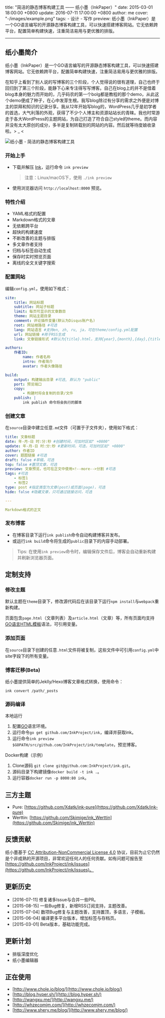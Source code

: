 title: "简洁的静态博客构建工具 —— 纸小墨（InkPaper）"
date: 2015-03-01 18:00:00 +0800
update: 2016-07-11 17:00:00 +0800
author: me
cover: "-/images/example.png"
tags:
    - 设计
    - 写作
preview: 纸小墨（InkPaper）是一个GO语言编写的开源静态博客构建工具，可以快速搭建博客网站。它无依赖跨平台，配置简单构建快速，注重简洁易用与更优雅的排版。

---

## 纸小墨简介

纸小墨（InkPaper）是一个GO语言编写的开源静态博客构建工具，可以快速搭建博客网站。它无依赖跨平台，配置简单构建快速，注重简洁易用与更优雅的排版。

在知乎上看到了别人说的写博客的三个阶段，个人觉得说的很有道理，自己也终于回归到了第三个阶段，能静下心来专注得写写博客。自己在blog上的并不是借着blog本身的魅力而开始的，几乎码农的第一个bolg都是教程的那个demo，从此这个demo便成了种子，在心中发芽生根。我写blog除过有分享的需求之外便是对博主的崇拜和知识的记录分享。我从12年开始写blog的，WordPress几乎是初学者的首选，大气利落的外观，获得了不少个人博主和资源站站长的青睐。我也时常游走于各大WordPress的主题网站，为自己打造了符合自己style的theme。而内容并没有太大原创的成分，多半是复制转载别的网站的内容。然后就等待度娘收录啦。> _ <

![纸小墨 - 简洁的静态博客构建工具](-/images/example.png)

### 开始上手

- 下载并解压 [Ink](http://www.chole.io/)，运行命令 `ink preview`

  > 注意：Linux/macOS下，使用 `./ink preview`

- 使用浏览器访问 `http://localhost:8000` 预览。

### 特性介绍
- YAML格式的配置
- Markdown格式的文章
- 无依赖跨平台
- 超快的构建速度
- 不断改善的主题与排版
- 多文章作者支持
- 归档与标签自动生成
- 保存时实时预览页面
- 离线的全文关键字搜索

### 配置网站
编辑`config.yml`，使用如下格式：

``` yaml
site:
    title: 网站标题
    subtitle: 网站子标题
    limit: 每页可显示的文章数目
    theme: 网站主题目录
    comment: 评论插件变量(默认为Disqus账户名)
    root: 网站根路径 #可选
    lang: 网站语言 #支持en, zh, ru, ja，可在theme/config.yml配置
    url: 网站链接 #用于RSS生成
    link: 文章链接形式 #默认为{title}.html，支持{year},{month},{day},{title}变量

authors:
    作者ID:
        name: 作者名称
        intro: 作者简介
        avatar: 作者头像路径

build:
    output: 构建输出目录 #可选, 默认为 "public"
    port: 预览端口
    copy:
        - 构建时将会复制的目录/文件
    publish: |
        ink publish 命令将会执行的脚本
```

### 创建文章
在`source`目录中建立任意`.md`文件（可置于子文件夹），使用如下格式：

``` yaml
title: 文章标题
date: 年-月-日 时:分:秒 #创建时间，可加时区如" +0800"
update: 年-月-日 时:分:秒 #更新时间，可选，可加时区如" +0800"
author: 作者ID
cover: 题图链接 #可选
draft: false #草稿，可选
top: false #置顶文章，可选
preview: 文章预览，也可在正文中使用<!--more-->分割 #可选
tags: #可选
    - 标签1
    - 标签2
type: post #指定类型为文章(post)或页面(page)，可选
hide: false #隐藏文章，只可通过链接访问，可选

---

Markdown格式的正文
```

### 发布博客
- 在博客目录下运行`ink publish`命令自动构建博客并发布。
- 或运行`ink build`命令将生成的`public`目录下的内容手动部署。

> Tips: 在使用`ink preview`命令时，编辑保存文件后，博客会自动重新构建并刷新浏览器页面。

## 定制支持

### 修改主题

默认主题在`theme`目录下，修改源代码后在该目录下运行`npm install`与`webpack`重新构建。

页面包含`page.html`（文章列表）及`article.html`（文章）等，所有页面均支持[GO语言HTML模板](http://golang.org/pkg/html/template/)语法，可引用变量。

### 添加页面

在`source`目录下创建的任意`.html`文件将被复制，这些文件中可引用`config.yml`中site字段下的所有变量。

### 博客迁移(Beta)

纸小墨提供简单的Jeklly/Hexo博客文章格式转换，使用命令：
``` shell
ink convert /path/_posts
```

### 源码编译

本地运行

1. 配置[GO](http://golang.org/doc/install)语言环境。
2. 运行命令`go get github.com/InkProject/ink`，编译并获取ink。
3. 运行命令`ink preview $GOPATH/src/github.com/InkProject/ink/template`，预览博客。

Docker构建（示例）

1. Clone源码 `git clone git@github.com:InkProject/ink.git`。
2. 源码目录下构建镜像`docker build -t ink .`。
3. 运行容器`docker run -p 8000:80 ink`。

## 三方主题

- Pure: [https://github.com/Xdatk/ink-pure](https://github.com/Xdatk/ink-pure)
- Werttin: [https://github.com/Skimige/ink_Werttin](https://github.com/Skimige/ink_Werttin)

## 反馈贡献

纸小墨基于 [CC Attribution-NonCommercial License 4.0](https://creativecommons.org/licenses/by-nc/4.0/) 协议，目前为止它仍然是个非成熟的开源项目，非常欢迎任何人的任何贡献。如有问题可报告至 [https://github.com/InkProject/ink/issues](https://github.com/InkProject/ink/issues)。

## 更新历史

- [2016-07-11] 修复诸多Issue与合并一些PR。
- [2015-08-15] 一些Bug修复，新增RSS订阅支持，主题改善。
- [2015-07-04] 数项Bug修复与主题改善，支持置顶，多语言，子模板。
- [2015-06-04] 编译更多平台版本，增加标签与存档页。
- [2015-03-01] Beta版本，基础功能完成。

## 更新计划

- 排版深度优化
- 纸小墨编辑器

## 正在使用

- [http://www.chole.io/blog/](http://www.chole.io/blog/)
- [http://blog.hyper.sh/](http://blog.hyper.sh/)
- [http://wangxu.me/](http://wangxu.me/)
- [http://whzecomjm.com/](http://whzecomjm.com/)
- [http://www.shery.me/blog/](http://www.shery.me/blog/)
